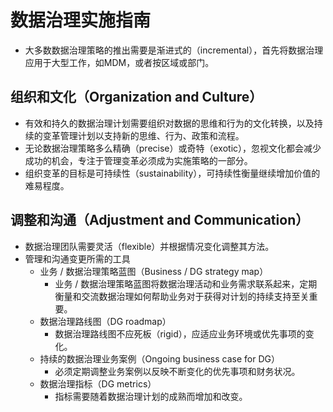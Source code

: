 # **数据治理实施指南**

- 大多数数据治理策略的推出需要是渐进式的（incremental），首先将数据治理应用于大型工作，如MDM，或者按区域或部门。

## 组织和文化（Organization and Culture）

- 有效和持久的数据治理计划需要组织对数据的思维和行为的文化转换，以及持续的变革管理计划以支持新的思维、行为、政策和流程。
- 无论数据治理策略多么精确（precise）或奇特（exotic），忽视文化都会减少成功的机会，专注于管理变革必须成为实施策略的一部分。
- 组织变革的目标是可持续性（sustainability），可持续性衡量继续增加价值的难易程度。

## 调整和沟通（Adjustment and Communication）

- 数据治理团队需要灵活（flexible）并根据情况变化调整其方法。
- 管理和沟通变更所需的工具
  - 业务 / 数据治理策略蓝图（Business / DG strategy map）
    - 业务 / 数据治理策略蓝图将数据治理活动和业务需求联系起来，定期衡量和交流数据治理如何帮助业务对于获得对计划的持续支持至关重要。
  - 数据治理路线图（DG roadmap）
    - 数据治理路线图不应死板（rigid），应适应业务环境或优先事项的变化。
  - 持续的数据治理业务案例（Ongoing business case for DG）
    - 必须定期调整业务案例以反映不断变化的优先事项和财务状况。
  - 数据治理指标（DG metrics）
    - 指标需要随着数据治理计划的成熟而增加和改变。